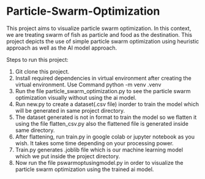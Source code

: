 # Particle-Swarm-Optimization

This project aims to visualize particle swarm optimization.
In this context, we are treating swarm of fish as particle and food as the destination.
This project depicts the use of simple particle swarm optimization using heuristic approach as well as the AI model approach.

Steps to run this project:

1. Git clone this project.
2. Install required dependencies in virtual environment after creating the virtual environment.
   Use Command python -m venv .venv
3. Run the file particle_swarm_optimization.py to see the particle swarm optimization visually without using the ai model.
4. Run new.py to create a dataset(.csv file) inorder to train the model which will be generated in same project directory.
5. The dataset generated is not in format to train the model so we flatten it using the file flatten_csv.py also the flattened file is generated inside same directory.
6. After flattening, run train.py in google colab or jupyter notebook as you wish.
   It takes some time depending on your processing power.
7. Train.py generates .joblib file which is our machine learning model which we put inside the project directory.
8. Now run the file pswarmoptusingmodel.py in order to visualize the particle swarm optimization using the trained ai model.
